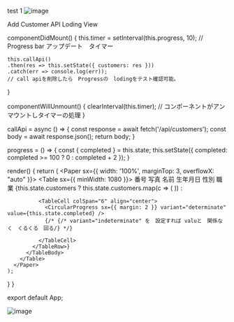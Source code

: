 test
1
![image](https://github.com/user-attachments/assets/6f181eef-2f35-4858-b2db-eb7163709c99)




Add Customer API Loding View


  componentDidMount() {
    this.timer = setInterval(this.progress, 10); 
    // Progress bar アップデート　タイマー

    
    this.callApi() 
    .then(res => this.setState({ customers: res }))
    .catch(err => console.log(err));
    // call apiを削除したら　Progressの　lodingをテスト確認可能。
  }

  componentWillUnmount() {
    clearInterval(this.timer); 
    // コンポーネントがアンマウントしタイマーの処理
  }

  callApi = async () => {
    const response = await fetch('/api/customers');
    const body = await response.json();
    return body;
  }

  progress = () => {
    const { completed } = this.state;
    this.setState({ completed: completed >= 100 ? 0 : completed + 2 });
  }

  render() {
    return (
      <Paper sx={{ width: '100%', marginTop: 3, overflowX: "auto" }}>
        <Table sx={{ minWidth: 1080 }}>
          <TableHead>
            <TableRow>
              <TableCell>番号</TableCell>
              <TableCell>写真</TableCell>
              <TableCell>名前</TableCell>
              <TableCell>生年月日</TableCell>
              <TableCell>性別</TableCell>
              <TableCell>職業</TableCell>
            </TableRow>
          </TableHead>
          <TableBody>
            {this.state.customers ? this.state.customers.map(c => (
              <Customer
                key={c.id}
                id={c.id}
                image={c.image}
                name={c.name}
                birthday={c.birthday}
                gender={c.gender}
                job={c.job}
              />
            )) : 
            <TableRow>
            
              <TableCell colSpan="6" align="center">
                <CircularProgress sx={{ margin: 2 }} variant="determinate" value={this.state.completed} />
                {/* {/* variant="indeterminate" を　設定すれば valuと　関係なく　くるくる　回る/} */}
                
              </TableCell>
            </TableRow>}
          </TableBody>
        </Table>
      </Paper>
    );
  }
}

export default App;






![image](https://github.com/user-attachments/assets/1a859bf0-8490-4bda-a611-4db8441551fe)

